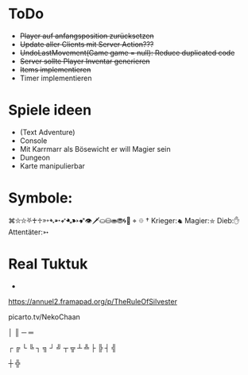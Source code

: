 # ToDo
* ~~Player auf anfangsposition zurücksetzen~~
* ~~Update aller Clients mit Server Action???~~
* ~~UndoLastMovement(Game game = null): Reduce duplicated code~~
* ~~Server sollte Player Inventar generieren~~
* ~~Items implementieren~~
* Timer implementieren

# Spiele ideen
- (Text Adventure)
- Console
- Mit Karrmarr als Bösewicht er will Magier sein
- Dungeon
- Karte manipulierbar

# Symbole: 
⌘⛥⛦⛧♰♱➳➴➵➶➷➸➹👁🗡⛀⛁⛂⛃🌀🔪
⌖ ⯐ †
Krieger:♞
Magier:⛤
Dieb:✋
Attentäter:➳

# Real Tuktuk
- 

https://annuel2.framapad.org/p/TheRuleOfSilvester

picarto.tv/NekoChaan

│ ║
─ ═ 

┌ ╔ 
└ ╚
┐ ╗ 
┘ ╝ 
┬ ╦ 
┴ ╩ 
├ ╠ 
┤ ╣ 

┼ ╬ 